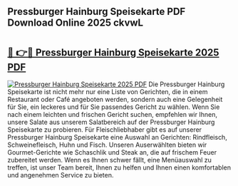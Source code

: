 ## Pressburger Hainburg Speisekarte PDF Download Online 2025 ckvwL

# <h2><a href="http://gccl59.nevu.top/?p=Pressburger+Hainburg+Speisekarte">🔗 👉🔴 Pressburger Hainburg Speisekarte 2025 PDF</a></h2>

[![Pressburger Hainburg Speisekarte 2025 PDF](https://i.imgur.com/dBaPXMq.png)](http://gccl59.nevu.top/?p=Pressburger+Hainburg+Speisekarte)
Die Pressburger Hainburg Speisekarte ist nicht mehr nur eine Liste von Gerichten, die in einem Restaurant oder Café angeboten werden, sondern auch eine Gelegenheit für Sie, ein leckeres und für Sie passendes Gericht zu wählen. Wenn Sie nach einem leichten und frischen Gericht suchen, empfehlen wir Ihnen, unsere Salate aus unserem Salatbereich auf der Pressburger Hainburg Speisekarte zu probieren. Für Fleischliebhaber gibt es auf unserer Pressburger Hainburg Speisekarte eine Auswahl an Gerichten: Rindfleisch, Schweinefleisch, Huhn und Fisch. Unseren Auserwählten bieten wir Gourmet-Gerichte wie Schaschlik und Steak an, die auf frischem Feuer zubereitet werden. Wenn es Ihnen schwer fällt, eine Menüauswahl zu treffen, ist unser Team bereit, Ihnen zu helfen und Ihnen einen komfortablen und angenehmen Service zu bieten.
